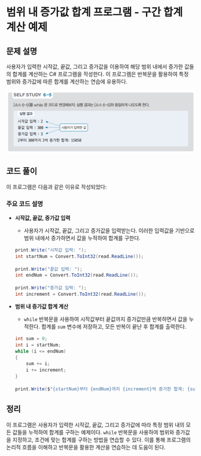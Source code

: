 # 범위 내 증가값 합계 프로그램 - 구간 합계 계산 예제

## 문제 설명

사용자가 입력한 시작값, 끝값, 그리고 증가값을 이용하여 해당 범위 내에서 증가한 값들의 합계를 계산하는 C# 프로그램을 작성한다. 이 프로그램은 반복문을 활용하여 특정 범위와 증가값에 따른 합계를 계산하는 연습에 유용하다.

![alt text](image-4.png)

## 코드 풀이

이 프로그램은 다음과 같은 이유로 작성되었다:

### 주요 코드 설명

- **시작값, 끝값, 증가값 입력**
  - 사용자가 시작값, 끝값, 그리고 증가값을 입력받는다. 이러한 입력값을 기반으로 범위 내에서 증가하면서 값을 누적하여 합계를 구한다.

  ```csharp
  print.Write("시작값 입력: ");
  int startNum = Convert.ToInt32(read.ReadLine());
  
  print.Write("끝값 입력: ");
  int endNum = Convert.ToInt32(read.ReadLine());

  print.Write("증가값 입력: ");
  int increment = Convert.ToInt32(read.ReadLine());
  ```

- **범위 내 증가값 합계 계산**
  - `while` 반복문을 사용하여 시작값부터 끝값까지 증가값만큼 반복하면서 값을 누적한다. 합계를 `sum` 변수에 저장하고, 모든 반복이 끝난 후 합계를 출력한다.

  ```csharp
  int sum = 0;
  int i = startNum;
  while (i <= endNum)
  {
      sum += i;
      i += increment;
  }

  print.Write($"{startNum}부터 {endNum}까지 {increment}씩 증가한 합계: {sum}");
  ```

## 정리

이 프로그램은 사용자가 입력한 시작값, 끝값, 그리고 증가값에 따라 특정 범위 내의 모든 값들을 누적하여 합계를 구하는 예제이다. `while` 반복문을 사용하여 범위와 증가값을 지정하고, 조건에 맞는 합계를 구하는 방법을 연습할 수 있다. 이를 통해 프로그램의 논리적 흐름을 이해하고 반복문을 활용한 계산을 연습하는 데 도움이 된다.